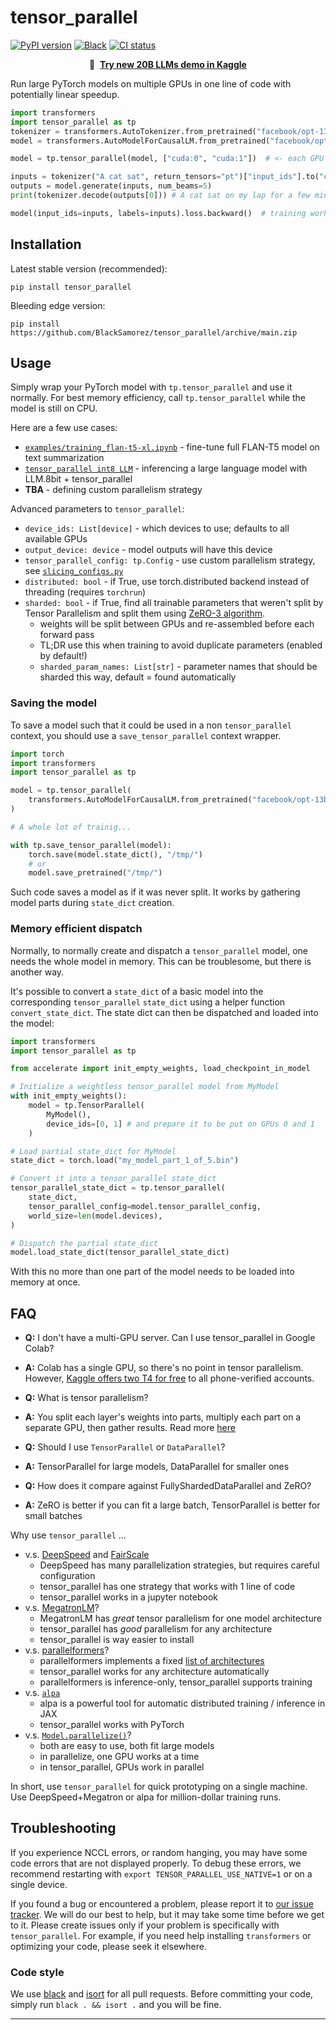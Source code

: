# tensor_parallel
[![PyPI version](https://img.shields.io/pypi/v/tensor-parallel.svg?color=blue)](https://pypi.org/project/tensor-parallel/)
[![Black](https://img.shields.io/badge/code%20style-black-000000.svg)](https://github.com/psf/black)
[![CI status](https://github.com/BlackSamorez/tensor_parallel/actions/workflows/run-tests.yaml/badge.svg?branch=main)](https://github.com/BlackSamorez/tensor_parallel/actions)

<p align="center">
    🚀 &nbsp;<b><a href="https://www.kaggle.com/code/blacksamorez/tensor-parallel-int8-llm/">Try new 20B LLMs demo in Kaggle</a></b>
</p>

Run large PyTorch models on multiple GPUs in one line of code with potentially linear speedup.

```python
import transformers
import tensor_parallel as tp
tokenizer = transformers.AutoTokenizer.from_pretrained("facebook/opt-13b")
model = transformers.AutoModelForCausalLM.from_pretrained("facebook/opt-13b")  # use opt-125m for testing

model = tp.tensor_parallel(model, ["cuda:0", "cuda:1"])  # <- each GPU has half the weights

inputs = tokenizer("A cat sat", return_tensors="pt")["input_ids"].to("cuda:0")
outputs = model.generate(inputs, num_beams=5)
print(tokenizer.decode(outputs[0])) # A cat sat on my lap for a few minutes ...

model(input_ids=inputs, labels=inputs).loss.backward()  # training works as usual
```

## Installation
Latest stable version (recommended):
```
pip install tensor_parallel
```
Bleeding edge version:
```
pip install https://github.com/BlackSamorez/tensor_parallel/archive/main.zip
```


## Usage


Simply wrap your PyTorch model with `tp.tensor_parallel` and use it normally.
For best memory efficiency, call `tp.tensor_parallel` while the model is still on CPU.  

Here are a few use cases:
- [`examples/training_flan-t5-xl.ipynb`](./examples/training_flan-t5-xl.ipynb) - fine-tune full FLAN-T5 model on text summarization
- [`tensor_parallel int8 LLM`](https://www.kaggle.com/code/blacksamorez/tensor-parallel-int8-llm/) - inferencing a large language model with LLM.8bit + tensor_parallel
- __TBA__ - defining custom parallelism strategy


Advanced parameters to `tensor_parallel`:
- `device_ids: List[device]` - which devices to use; defaults to all available GPUs
- `output_device: device` - model outputs will have this device
- `tensor_parallel_config: tp.Config` - use custom parallelism strategy, see [`slicing_configs.py`](./tensor_parallel/slicing_configs.py)
- `distributed: bool` - if True, use torch.distributed backend instead of threading (requires `torchrun`)
- `sharded: bool` - if True, find all trainable parameters that weren't split by Tensor Parallelism and split them using [ZeRO-3 algorithm](https://deepspeed.readthedocs.io/en/latest/zero3.html).
   - weights will be split between GPUs and re-assembled before each forward pass
   - TL;DR use this when training to avoid duplicate parameters (enabled by default!) 
   - `sharded_param_names: List[str]` - parameter names that should be sharded this way, default = found automatically

  
### Saving the model

To save a model such that it could be used in a non `tensor_parallel` context, you should use a `save_tensor_parallel` context wrapper.

```python
import torch
import transformers
import tensor_parallel as tp

model = tp.tensor_parallel(
    transformers.AutoModelForCausalLM.from_pretrained("facebook/opt-13b"), 
)

# A whole lot of trainig...

with tp.save_tensor_parallel(model):
    torch.save(model.state_dict(), "/tmp/")
    # or 
    model.save_pretrained("/tmp/")
```

Such code saves a model as if it was never split. It works by gathering model parts during `state_dict` creation.
  
### Memory efficient dispatch

Normally, to normally create and dispatch a `tensor_parallel` model, one needs the whole model in memory. This can be troublesome, but there is another way.

It's possible to convert a `state_dict` of a basic model into the corresponding `tensor_parallel` `state_dict` using a helper function `convert_state_dict`. The state dict can then be dispatched and loaded into the model:

```python
import transformers
import tensor_parallel as tp

from accelerate import init_empty_weights, load_checkpoint_in_model

# Initialize a weightless tensor_parallel model from MyModel
with init_empty_weights():
    model = tp.TensorParallel(
        MyModel(),
        device_ids=[0, 1] # and prepare it to be put on GPUs 0 and 1
    )

# Load partial state_dict for MyModel
state_dict = torch.load("my_model_part_1_of_5.bin")

# Convert it into a tensor_parallel state_dict
tensor_parallel_state_dict = tp.tensor_parallel(
    state_dict,
    tensor_parallel_config=model.tensor_parallel_config,
    world_size=len(model.devices),
)

# Dispatch the partial state_dict
model.load_state_dict(tensor_parallel_state_dict)
```

With this no more than one part of the model needs to be loaded into memory at once. 
  
## FAQ

- __Q:__ I don't have a multi-GPU server. Can I use tensor_parallel in Google Colab?
- __A:__ Colab has a single GPU, so there's no point in tensor parallelism. However, [Kaggle offers two T4 for free](https://www.kaggle.com/code/muellerzr/multi-gpu-and-accelerate) to all phone-verified accounts.


- __Q:__ What is tensor parallelism?
- __A:__ You split each layer's weights into parts, multiply each part on a separate GPU, then gather results. Read more [here](https://colossalai.org/docs/concepts/paradigms_of_parallelism/)
 

- __Q:__ Should I use `TensorParallel` or `DataParallel`?
- __A:__ TensorParallel for large models, DataParallel for smaller ones


- __Q:__ How does it compare against FullyShardedDataParallel and ZeRO?
- __A:__ ZeRO is better if you can fit a large batch, TensorParallel is better for small batches


Why use `tensor_parallel` ...
- v.s. [DeepSpeed](https://github.com/microsoft/DeepSpeed) and [FairScale](https://github.com/facebookresearch/fairscale/)
  - DeepSpeed has many parallelization strategies, but requires careful configuration
  - tensor_parallel has one strategy that works with 1 line of code
  - tensor_parallel works in a jupyter notebook
- v.s. [MegatronLM](https://github.com/NVIDIA/Megatron-LM)?
  - MegatronLM has _great_ tensor parallelism for one model architecture
  - tensor_parallel has _good_ parallelism for any architecture
  - tensor_parallel is way easier to install
- v.s. [parallelformers](https://github.com/tunib-ai/parallelformers)?
  - parallelformers implements a fixed [list of architectures](https://github.com/tunib-ai/parallelformers/tree/main/parallelformers/transformers)
  - tensor_parallel works for any architecture automatically 
  - parallelformers is inference-only, tensor_parallel supports training
- v.s. [`alpa`](https://github.com/alpa-projects/alpa)
  - alpa is a powerful tool for automatic distributed training / inference in JAX
  - tensor_parallel works with PyTorch
- v.s. [`Model.parallelize()`](https://huggingface.co/docs/transformers/model_doc/gpt2#transformers.GPT2Model.parallelize)?
  - both are easy to use, both fit large models
  - in parallelize, one GPU works at a time
  - in tensor_parallel, GPUs work in parallel

In short, use `tensor_parallel` for quick prototyping on a single machine.
Use DeepSpeed+Megatron or alpa for million-dollar training runs.


## Troubleshooting

If you experience NCCL errors, or random hanging, you may have some code errors that are not displayed properly. 
To debug these errors, we recommend restarting with `export TENSOR_PARALLEL_USE_NATIVE=1` or on a single device. 

If you found a bug or encountered a problem, please report it to [our issue tracker](https://github.com/BlackSamorez/tensor_parallel/issues).
We will do our best to help, but it may take some time before we get to it.
Please create issues only if your problem is specifically with `tensor_parallel`.
For example, if you need help installing `transformers` or optimizing your code, please seek it elsewhere.

### Code style

We use [black](https://black.readthedocs.io/en/stable/the_black_code_style/current_style.html) and [isort](https://pycqa.github.io/isort/) for all pull requests.
Before committing your code, simply run `black . && isort .` and you will be fine.

--------------------------------------------------------------------------------
